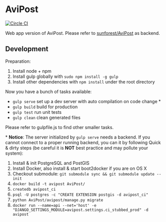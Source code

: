 # AviPost
[![Circle CI](https://img.shields.io/circleci/project/yarray/AviPost.web.svg?style=svg)](https://circleci.com/gh/yarray/AviPost.web)

Web app version of AviPost. Please refer to [sunforest/AviPost](https://github.com/sunForest/AviPost) as backend.

## Development

Preparation:

1. Install node + npm
2. Install gulp globally with ``` sudo npm install -g gulp ```
3. Install other dependencies with ``` npm install ``` under the root directory

Now you have a bunch of tasks available:

* ``` gulp serve ``` set up a dev server with auto compilation on code change *
* ``` gulp build ``` build for production
* ``` gulp test ``` run unit tests
* ``` gulp clean ``` clean generated files

Please refer to gulpfile.js to find other smaller tasks.

\* **Notice**: The server initialized by ```gulp serve``` needs a backend. If you cannot connect to a proper running backend, you can it by following 
Quick & dirty steps (be careful it is **NOT** best practice and may pollute your system):

1. Install & init PostgreSQL and PostGIS
2. Install Docker, also install & start boot2docker if you are on OS X
3. Checkout submodule: ``` git submodule sync && git submodule update --init ```
4. ``` docker build -t avipost AviPost/ ```
5. ``` createdb avipost_ci ```
6. ``` psql -U postgres -c "CREATE EXTENSION postgis -d avipost_ci" ```
7. ``` python AviPost/avipost/manage.py migrate ```
8. ``` docker run --name=api --net='host' -e "DJANGO_SETTINGS_MODULE=avipost.settings.ci_stubbed_prod" -d avipost ```
